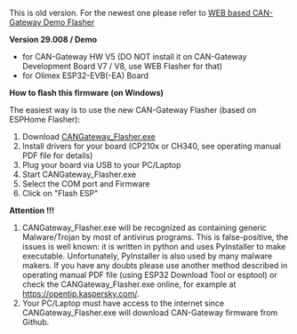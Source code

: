 This is old version. For the newest one please refer to [WEB based CAN-Gateway Demo Flasher](https://wladwnt.github.io/)


**Version 29.008 / Demo**
 - for CAN-Gateway HW V5 (DO NOT install it on CAN-Gateway Development Board V7 / V8, use WEB Flasher for that)
 - for Olimex ESP32-EVB(-EA) Board

**How to flash this firmware (on Windows)**

The easiest way is to use the new CAN-Gateway Flasher (based on ESPHome Flasher):
1) Download [CANGateway_Flasher.exe](https://raw.githubusercontent.com/wladwnt/CAN-Gateway/master/Software/Version29/CANGateway-Flasher.exe)
3) Install drivers for your board (CP210x or CH340, see operating manual PDF file for details)
4) Plug your board via USB to your PC/Laptop
5) Start CANGateway_Flasher.exe
6) Select the COM port and Firmware
7) Click on "Flash ESP"

**Attention !!!**
1) CANGateway_Flasher.exe will be recognized as containing generic Malware/Trojan by most of antivirus programs. This is false-positive, the issues is well known: it is written in python and uses PyInstaller to make executable. Unfortunately, PyInstaller is also used by many malware makers. If you have any doubts please use another method described in operating manual PDF file (using ESP32 Download Tool or esptool) or check the CANGateway_Flasher.exe online, for example at https://opentip.kaspersky.com/.
3) Your PC/Laptop must have access to the internet since CANGateway_Flasher.exe will download CAN-Gateway firmware from Github.
